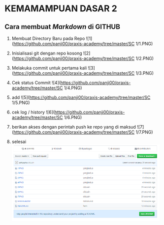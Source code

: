 # KEMAMAMPUAN DASAR 2 #
## Cara membuat *Markdown* di GITHUB ##

1. Membuat Directory Baru pada Repo
   ![1](https://github.com/panji00/praxis-academy/tree/master/SC 1/1.PNG)

2. Inisialisasi git dengan repo kosong 
   ![2](https://github.com/panji00/praxis-academy/tree/master/SC 1/2.PNG)

3. Melakuka commit untuk pertama kali
   ![3](https://github.com/panji00/praxis-academy/tree/master/SC 1/3.PNG)

4. Cek status Commit
   ![4](https://github.com/panji00/praxis-academy/tree/master/SC 1/4.PNG)

5. add
   ![5](https://github.com/panji00/praxis-academy/tree/master/SC 1/5.PNG)

6. cek log / history
   ![6](https://github.com/panji00/praxis-academy/tree/master/SC 1/6.PNG)

7. berikan akses dengan perintah push ke repo yang di maksud
   ![7](https://github.com/panji00/praxis-academy/tree/master/SC 1/7.PNG)

8. selesai
   ![selesai](https://github.com/zakkysykes/apaajaboleh/blob/master/selesai.PNG)